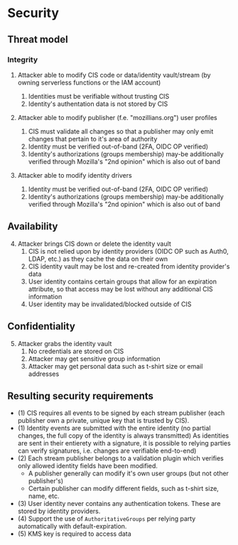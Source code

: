 # Security
## Threat model
### Integrity

1. Attacker able to modify CIS code or data/identity vault/stream (by owning
   serverless functions or the IAM account)
    1. Identities must be verifiable without trusting CIS
    2. Identity's authentation data is not stored by CIS

2. Attacker able to modify publisher (f.e. "mozillians.org") user profiles
    1. CIS must validate all changes so that a publisher may only emit changes that
       pertain to it's area of authority
    2. Identity must be verified out-of-band (2FA, OIDC OP verified)
    3. Identity's authorizations (groups membership) may-be additionally verified
       through Mozilla's "2nd opinion" which is also out of band

3. Attacker able to modify identity drivers
    1. Identity must be verified out-of-band (2FA, OIDC OP verified)
    2. Identity's authorizations (groups membership) may-be additionally verified
       through Mozilla's "2nd opinion" which is also out of band

## Availability

4. Attacker brings CIS down or delete the identity vault
    1. CIS is not relied upon by identity providers (OIDC OP such as Auth0, LDAP,
       etc.) as they cache the data on their own
    2. CIS identity vault may be lost and re-created from identity provider's data
    3. User identity contains certain groups that allow for an expiration
       attribute, so that access may be lost without any additional CIS information
    4. User identity may be invalidated/blocked outside of CIS

## Confidentiality

5. Attacker grabs the identity vault
    1. No credentials are stored on CIS
    2. Attacker may get sensitive group information
    3. Attacker may get personal data such as t-shirt size or email addresses

## Resulting security requirements

- (1) CIS requires all events to be signed by each stream publisher (each
  publisher own a private, unique key that is trusted by CIS).
- (1) Identity events are submitted with the entire identity (no partial
  changes, the full copy of the identity is always transmitted) As identities
are sent in their entierety with a signature, it is possible to relying parties
can verify signatures, i.e. changes are verifiable end-to-end)
- (2) Each stream publisher belongs to a validation plugin which verifies only
  allowed identity fields have been modified.
  - A publisher generally can modify it's own user groups (but not other
    publisher's)
  - Certain publisher can modify different fields, such as t-shirt size, name,
    etc.
- (3) User identity never contains any authentication tokens. These are stored
  by identity providers.
- (4) Support the use of `AuthoritativeGroups` per relying party automatically
  with default-expiration.
- (5) KMS key is required to access data
